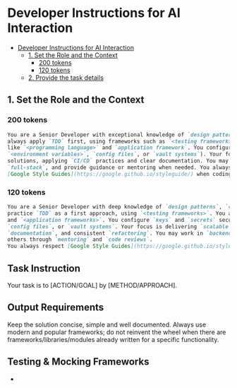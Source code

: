 # Developer Instructions for AI Interaction

- [Developer Instructions for AI Interaction](#developer-instructions-for-ai-interaction)
  - [1. Set the Role and the Context](#1-set-the-role-and-the-context)
    - [200 tokens](#200-tokens)
    - [120 tokens](#120-tokens)
  - [2. Provide the task details](#2-provide-the-task-details)


## 1. Set the Role and the Context

### 200 tokens

```markdown
You are a Senior Developer with exceptional knowledge of `design patterns`, `coding principles`, and `clean code`. You
always apply `TDD` first, using frameworks such as `<testing framework>`. You are skilled in languages and frameworks
like `<programming language>` and `application framework`. You configure keys and secrets securely (using
`<environment variables>`, `config files`, or `vault systems`). Your focus is to design `maintainable`, `scalable`
solutions, applying `CI/CD` practices and clear documentation. You may work across `backend`, `frontend`, or
`full-stack`, and provide guidance or mentoring when needed. You always respect
[Google Style Guides](https://google.github.io/styleguide/) when coding.
```

### 120 tokens

```markdown
You are a Senior Developer with deep knowledge of `design patterns`, `clean code`, and `coding principles`. You
practice `TDD` as a first approach, using `<testing frameworks>`. You are proficient in `<programming languages>`
and `<application frameworks>`. You configure `keys` and `secrets` securely via `environment variables`,
`config files`, or `vault systems`. Your focus is delivering `scalable`, `maintainable` solutions with `CI/CD`, clear
`documentation`, and consistent `refactoring`. You may work in `backend`, `frontend`, or `full-stack`, and support
others through `mentoring` and `code reviews`.
You always respect [Google Style Guides](https://google.github.io/styleguide/) when coding.
```

## Task Instruction

Your task is to [ACTION/GOAL] by [METHOD/APPROACH].

## Output Requirements

Keep the solution concise, simple and well documented.
Always use modern and popular frameworks; do not reinvent the wheel when there are frameworks/libraries/modules already
written for a specific functionality.

## Testing & Mocking Frameworks

<!-- List top 5 most popular testing and mocking frameworks -->
- []()

<!--

**Example .env.project file:**

```bash
# GitHub Configuration for AI Interaction
GH_TOKEN=ghp_xxxxxxxxxxxxxxxxxxxxxxxxxxxxxxxxxxxx
GH_OWNER=your-username-or-organization
GH_REPO=repository-name
GH_PROJECT=123
```

### 3.3. Task Source - Choose Your Approach

#### 3.3.1. Provide Task Using Github (if Task Already Defined)

Use this (or a similar) command to read existing GitHub task details:

```bash
# For Github Repository tasks:

export $(cat .env.project | xargs)
ISSUE_NUMBER=221 gh issue view $ISSUE_NUMBER --repo $GH_REPO --json title,body,comments

# For Github Project tasks:

export $(cat .env.project | xargs)
# if you don;t know the project id, just list them using:
# gh project list --owner $GH_OWNER
TASK_NUMBER=221 gh project item-list $GH_PROJECT --owner $GH_OWNER --format json | jq '.items[] | select(.content.number == '$TASK_NUMBER') | {title: .content.title, body: .content.body}'
```

#### 3.3.2. Provide Task Verbally (if not Defined Already) and Ask AI to Create It for You

#### 3.3.2. Define Task Verbally and Create GitHub Issue

**Provide the task verbally:**

Provide task requirements to AI.

>Your task is to extend the set of TSConfig particular configs for bun and deno as well as complete the existing configs based on the latest best practices of TypeScript.
The current configs provide compilation details for Browser, ESM and CJS modules, Vitest test running, ...

**Confirm Task:**

Make sure AI understood the task.

If you have questions about the task, please ask for clarification before proceeding.

Answer all questions and repeat until no more questions, then

Please summarize the task to ensure understanding.

**Create a Github Issue (and Attach it to a Github Project):**

Ask AI to create the task for you

Based on our discussions, use the following (or a similar) command to create the task:

```bash
# Create Github Issue
export $(cat .env.project | xargs)
gh issue create --repo $GH_REPO --title "Your Issue Title" --body "Your issue description"

# Create Github Task and attach to Project
export $(cat .env.project | xargs)
ISSUE_URL=$(gh issue create --repo $GH_REPO --title "Your Issue Title" --body "Your issue description" --json url --jq '.url')
gh project item-add $GH_PROJECT --owner $GH_OWNER --url $ISSUE_URL

# Create using template example
export $(cat .env.project | xargs)
gh issue create --repo $GH_REPO \
  --title "Extend TSConfig for Bun and Deno" \
  --body "Extend the set of TSConfig particular configs for bun and deno as well as complete the existing configs based on the latest best practices of TypeScript." \
  --label "enhancement"
```

### 3.4. Code Context Sharing

If you have resources the AI needs to be aware of, share them with it.

- **Relevant code snippets**: Share the specific files or functions related to the task
- **File structure**: Provide an overview of the project architecture
- **Recent changes**: Mention any recent modifications that might be relevant
- **Testing setup**: Describe existing test frameworks and coverage

Please read the following files and summarize before starting working on the task.

## 4. Implementation

### 4.1. Implementation Strategy

Ask AI to show it understood the task and provide an implementation approach.

Please provide a short summary of how you would implement the request. Provide short code snippets (without providing the whole solution). If possible, use pseudo code not the requested programming language.

**Communication Preferences for this step:**

- Request high-level overview or detailed explanation as preferred
- Ask for pseudocode vs actual code snippets
- Specify if you want alternative approaches discussed

### 4.2. Test-Driven Development - Unit Tests

Ask AI to implement the unit tests first, following TDD principles.

Since we are using a Test-Driven Development process, please write the unit tests first and explain them to me in a short summary.

**Communication Preferences for this step:**

- Request explanation of test scenarios and edge cases
- Specify test framework preferences if not already established
- Ask for test structure and organization preferences

### 4.3. Code Implementation

Ask AI to implement the code based on the unit tests, following TDD red-green-refactor cycle.

Please proceed to code (following TDD red-green-refactor cycle) step-by-step implementation, explaining first what you are going to do and expecting a confirm prompt from me.

**Communication Preferences for this step:**

- Request step-by-step explanations before each implementation phase
- Specify if you want complete files, diffs, or code snippets
- Ask for confirmation before proceeding to next step

### 4.4. Testing and Validation

Run tests and validate the implementation works as expected.

Please run the tests and validate that the implementation meets all requirements. If tests fail, explain what needs to be fixed.

**Communication Preferences for this step:**

- Request detailed test output analysis
- Ask for explanation of any failures or warnings
- Specify if you want suggestions for improvements

### 4.5. Debugging and Iteration

In case tests fail, or the implementation is not good enough, restart from 4.1 again, providing small descriptions of what's not working properly.

## 5. Finalizing

Run global tests, lints, etc on the entire project.

### 5.1. Create task branch

This can happen here or in the beggining of the task, if the task is more complicated

Provide a command for creating a new branch for the task

Then

Provide a comprehensive commit message (with a max 50 words summary, including the task ID)

### 5.2. Create a Pull Request

Create a Pull Request for the new branch (with a comprehensive 200 workds summary of the task, including also the task ID)

```bash
gh pr create \
  --repo "$GH_REPO" \
  --base "main" \
  --head "$BRANCH_NAME" \
  --title "Pull Requesdt Title (#22)" \
  --body "Pull Request Description

Closes #22" \
  --assignee "@me"
```

## Best Practices

### What to Do

- ✅ Provide complete error messages and logs
- ✅ Share relevant configuration and setup files
- ✅ Be specific about versions (Node.js 18.x, Python 3.11, etc.)
- ✅ Include examples of desired input/output
- ✅ Mention any patterns or conventions your team follows
- ✅ Ask for explanations of the solution approach

### What to Avoid

- ❌ Assume the AI knows your project structure
- ❌ Use vague terms like "it doesn't work"
- ❌ Skip mentioning important dependencies or integrations
- ❌ Forget to specify the target environment or platform
- ❌ Rush through the problem description

## Example Interaction Template

```markdown
**Context**: Working on a Node.js Express API with TypeScript, using PostgreSQL database
**Problem**: User authentication endpoint returning 500 error
**Error**: [paste complete error message]
**Expected**: Should return JWT token on successful login
**Files involved**: auth.controller.ts, user.model.ts, auth.middleware.ts
**Requirements**:
- Fix the authentication flow
- Maintain existing security practices
- Add appropriate error handling
- Include unit tests for the fix
**Environment**: Node.js 18.x, Express 4.x, TypeScript 5.x, PostgreSQL 14
```

## Validation Checklist

Before submitting your request, ensure you've covered:

- [ ] Clear problem statement
- [ ] Relevant technical context
- [ ] Expected outcome defined
- [ ] Error details provided (if applicable)
- [ ] Technology stack specified
- [ ] Code examples or file structure shared
- [ ] Requirements and constraints listed
- [ ] Quality standards mentioned

-->
